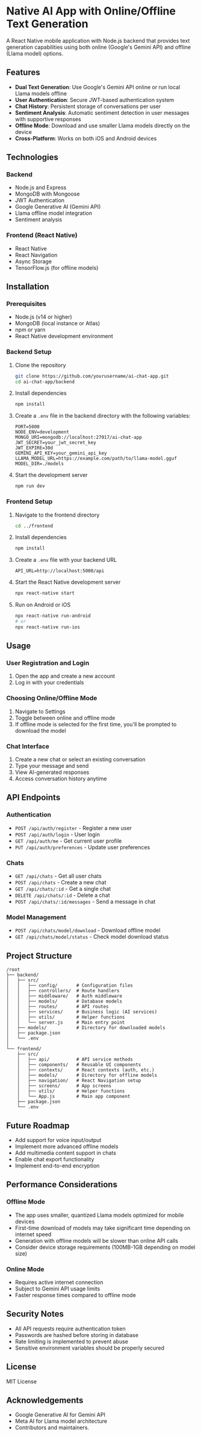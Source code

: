 # Native AI App with Online/Offline Text Generation

A React Native mobile application with Node.js backend that provides text generation capabilities using both online (Google's Gemini API) and offline (Llama model) options.

## Features

- **Dual Text Generation**: Use Google's Gemini API online or run local Llama models offline
- **User Authentication**: Secure JWT-based authentication system
- **Chat History**: Persistent storage of conversations per user
- **Sentiment Analysis**: Automatic sentiment detection in user messages with supportive responses
- **Offline Mode**: Download and use smaller Llama models directly on the device
- **Cross-Platform**: Works on both iOS and Android devices

## Technologies

### Backend

- Node.js and Express
- MongoDB with Mongoose
- JWT Authentication
- Google Generative AI (Gemini API)
- Llama offline model integration
- Sentiment analysis

### Frontend (React Native)

- React Native
- React Navigation
- Async Storage
- TensorFlow.js (for offline models)

## Installation

### Prerequisites

- Node.js (v14 or higher)
- MongoDB (local instance or Atlas)
- npm or yarn
- React Native development environment

### Backend Setup

1. Clone the repository

   ```bash
   git clone https://github.com/yourusername/ai-chat-app.git
   cd ai-chat-app/backend
   ```

2. Install dependencies

   ```bash
   npm install
   ```

3. Create a `.env` file in the backend directory with the following variables:

   ```
   PORT=5000
   NODE_ENV=development
   MONGO_URI=mongodb://localhost:27017/ai-chat-app
   JWT_SECRET=your_jwt_secret_key
   JWT_EXPIRE=30d
   GEMINI_API_KEY=your_gemini_api_key
   LLAMA_MODEL_URL=https://example.com/path/to/llama-model.gguf
   MODEL_DIR=./models
   ```

4. Start the development server

   ```bash
   npm run dev
   ```

### Frontend Setup

1. Navigate to the frontend directory

   ```bash
   cd ../frontend
   ```

2. Install dependencies

   ```bash
   npm install
   ```

3. Create a `.env` file with your backend URL

   ```
   API_URL=http://localhost:5000/api
   ```

4. Start the React Native development server

   ```bash
   npx react-native start
   ```

5. Run on Android or iOS

   ```bash
   npx react-native run-android
   # or
   npx react-native run-ios
   ```

## Usage

### User Registration and Login

1. Open the app and create a new account
2. Log in with your credentials

### Choosing Online/Offline Mode

1. Navigate to Settings
2. Toggle between online and offline mode
3. If offline mode is selected for the first time, you'll be prompted to download the model

### Chat Interface

1. Create a new chat or select an existing conversation
2. Type your message and send
3. View AI-generated responses
4. Access conversation history anytime

## API Endpoints

### Authentication

- `POST /api/auth/register` - Register a new user
- `POST /api/auth/login` - User login
- `GET /api/auth/me` - Get current user profile
- `PUT /api/auth/preferences` - Update user preferences

### Chats

- `GET /api/chats` - Get all user chats
- `POST /api/chats` - Create a new chat
- `GET /api/chats/:id` - Get a single chat
- `DELETE /api/chats/:id` - Delete a chat
- `POST /api/chats/:id/messages` - Send a message in chat

### Model Management

- `POST /api/chats/model/download` - Download offline model
- `GET /api/chats/model/status` - Check model download status

## Project Structure

```
/root
├── backend/
│   ├── src/
│   │   ├── config/       # Configuration files
│   │   ├── controllers/  # Route handlers
│   │   ├── middleware/   # Auth middleware
│   │   ├── models/       # Database models
│   │   ├── routes/       # API routes
│   │   ├── services/     # Business logic (AI services)
│   │   ├── utils/        # Helper functions
│   │   └── server.js     # Main entry point
│   ├── models/           # Directory for downloaded models
│   ├── package.json
│   └── .env
│
└── frontend/
    ├── src/
    │   ├── api/          # API service methods
    │   ├── components/   # Reusable UI components
    │   ├── contexts/     # React contexts (auth, etc.)
    │   ├── models/       # Directory for offline models
    │   ├── navigation/   # React Navigation setup
    │   ├── screens/      # App screens
    │   ├── utils/        # Helper functions
    │   └── App.js        # Main app component
    ├── package.json
    └── .env
```

## Future Roadmap

- Add support for voice input/output
- Implement more advanced offline models
- Add multimedia content support in chats
- Enable chat export functionality
- Implement end-to-end encryption

## Performance Considerations

### Offline Mode

- The app uses smaller, quantized Llama models optimized for mobile devices
- First-time download of models may take significant time depending on internet speed
- Generation with offline models will be slower than online API calls
- Consider device storage requirements (100MB-1GB depending on model size)

### Online Mode

- Requires active internet connection
- Subject to Gemini API usage limits
- Faster response times compared to offline mode

## Security Notes

- All API requests require authentication token
- Passwords are hashed before storing in database
- Rate limiting is implemented to prevent abuse
- Sensitive environment variables should be properly secured

## License

MIT License

## Acknowledgements

- Google Generative AI for Gemini API
- Meta AI for Llama model architecture
- Contributors and maintainers.
